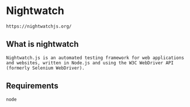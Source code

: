 # Nightwatch
```
https://nightwatchjs.org/
```
## What is nightwatch
```
Nightwatch.js is an automated testing framework for web applications and websites, written in Node.js and using the W3C WebDriver API (formerly Selenium WebDriver).
```
## Requirements
```
node
```
